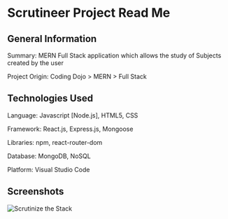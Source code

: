 # Scrutineer Project Read Me

## General Information

Summary: MERN Full Stack application which allows the study of Subjects created by the user

Project Origin: Coding Dojo > MERN > Full Stack

## Technologies Used

Language: Javascript [Node.js], HTML5, CSS

Framework: React.js, Express.js, Mongoose

Libraries: npm, react-router-dom

Database: MongoDB, NoSQL

Platform: Visual Studio Code

## Screenshots

![Scrutinize the Stack](https://i.ibb.co/J2tKVLx/project-scrutineer-screenshot-1.jpg)